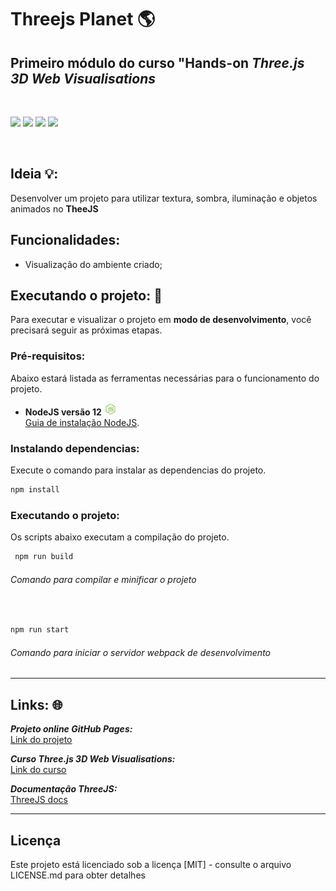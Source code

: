 # Threejs Planet 🌎
## Primeiro módulo do curso "Hands-on ***Three.js 3D Web Visualisations***

<br>
<p float="left">
 <img src="https://img.shields.io/badge/SASS-hotpink.svg?style=for-the-badge&logo=SASS&logoColor=white">
 <img src="https://img.shields.io/badge/JavaScript-F7DF1E?style=for-the-badge&logo=javascript&logoColor=black">
 <img src="https://img.shields.io/badge/webpack-%238DD6F9.svg?style=for-the-badge&logo=webpack&logoColor=black">
 <img src="https://img.shields.io/badge/threejs-black?style=for-the-badge&logo=three.js&logoColor=white">
</p>
<br>

## Ideia 💡:
Desenvolver um projeto para utilizar textura, sombra, iluminação e objetos animados no **TheeJS**

## Funcionalidades:
- Visualização do ambiente criado;

## Executando o projeto: 🚀
Para executar e visualizar o projeto em **modo de desenvolvimento**, você precisará seguir as próximas etapas.

### Pré-requisitos:
Abaixo estará listada as ferramentas necessárias para o funcionamento do projeto.
- **NodeJS versão 12** <img src="https://raw.githubusercontent.com/PKief/vscode-material-icon-theme/main/icons/nodejs.svg" height="20" /><br>
  [<ins>Guia de instalação NodeJS</ins>](https://nodejs.org/en/).
  
### Instalando dependencias:
Execute o comando para instalar as dependencias do projeto.
   ```sh
   npm install
   ```  
  
### Executando o projeto:
Os scripts abaixo executam a compilação do projeto.
  ```sh
   npm run build
   ```
   ###### Comando para compilar e minificar o projeto
   
   <br>
   
   ```sh
   npm run start
   ```
   ###### Comando para iniciar o servidor webpack de desenvolvimento

---
## Links: 🌐
***Projeto online GitHub Pages:***<br>
[<ins>Link do projeto</ins>](https://caioliveira277.github.io/threejsPlanet/)

***Curso Three.js 3D Web Visualisations:***<br>
[<ins>Link do curso</ins>](https://www.udemy.com/course/hands-on-threejs-3d-web-visualisations/)

***Documentação ThreeJS:***<br>
[<ins>ThreeJS docs</ins>](https://threejs.org/)

---
## Licença
Este projeto está licenciado sob a licença [MIT] - consulte o arquivo LICENSE.md para obter detalhes
